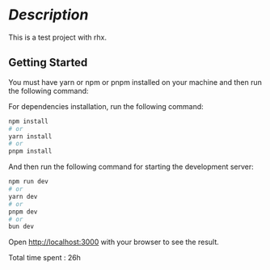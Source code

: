 *Description*
===========
This is a test project with rhx.
## Getting Started

You must have yarn or npm or pnpm installed on your machine and then run the following command:

For dependencies installation, run the following command: 
```bash
npm install
# or
yarn install
# or
pnpm install
```
And then run the following command for starting the development server:
```bash
npm run dev
# or
yarn dev
# or
pnpm dev
# or
bun dev
```

Open [http://localhost:3000](http://localhost:3000) with your browser to see the result.


Total time spent : 26h
